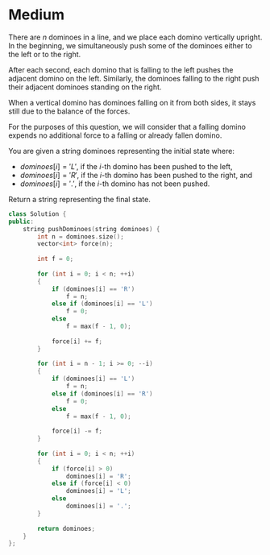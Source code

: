 # Medium

There are $n$ dominoes in a line, and we place each domino vertically upright. In the beginning, we simultaneously push some of the dominoes either to the left or to the right.

After each second, each domino that is falling to the left pushes the adjacent domino on the left. Similarly, the dominoes falling to the right push their adjacent dominoes standing on the right.

When a vertical domino has dominoes falling on it from both sides, it stays still due to the balance of the forces.

For the purposes of this question, we will consider that a falling domino expends no additional force to a falling or already fallen domino.

You are given a string dominoes representing the initial state where:

- $dominoes[i] = 'L'$, if the $i$-th domino has been pushed to the left,
- $dominoes[i] = 'R'$, if the $i$-th domino has been pushed to the right, and
- $dominoes[i] = '.'$, if the $i$-th domino has not been pushed.

Return a string representing the final state.

```cpp
class Solution {
public:
    string pushDominoes(string dominoes) {
        int n = dominoes.size();
        vector<int> force(n);
        
        int f = 0;
        
        for (int i = 0; i < n; ++i)
        {
            if (dominoes[i] == 'R')
                f = n;
            else if (dominoes[i] == 'L')
                f = 0;
            else
                f = max(f - 1, 0);
            
            force[i] += f;
        }
        
        for (int i = n - 1; i >= 0; --i)
        {
            if (dominoes[i] == 'L')
                f = n;
            else if (dominoes[i] == 'R')
                f = 0;
            else
                f = max(f - 1, 0);
            
            force[i] -= f;
        }
        
        for (int i = 0; i < n; ++i)
        {
            if (force[i] > 0)
                dominoes[i] = 'R';
            else if (force[i] < 0)
                dominoes[i] = 'L';
            else
                dominoes[i] = '.';
        }
        
        return dominoes;
    }
};
```
